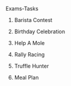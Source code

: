  Exams-Tasks

1. Barista Contest

2. Birthday Celebration

3. Help A Mole

4. Rally Racing 

5. Truffle Hunter

6. Meal Plan
